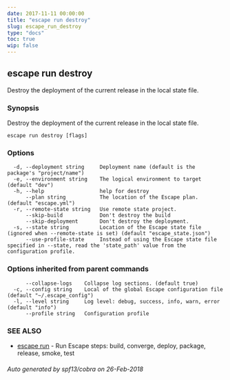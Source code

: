 ```yaml
---
date: 2017-11-11 00:00:00
title: "escape run destroy"
slug: escape_run_destroy
type: "docs"
toc: true
wip: false
---
```

## escape run destroy

Destroy the deployment of the current release in the local state file.

### Synopsis


Destroy the deployment of the current release in the local state file.

```
escape run destroy [flags]
```

### Options

```
  -d, --deployment string     Deployment name (default is the package's "project/name")
  -e, --environment string    The logical environment to target (default "dev")
  -h, --help                  help for destroy
      --plan string           The location of the Escape plan. (default "escape.yml")
  -r, --remote-state string   Use remote state project.
      --skip-build            Don't destroy the build
      --skip-deployment       Don't destroy the deployment.
  -s, --state string          Location of the Escape state file (ignored when --remote-state is set) (default "escape_state.json")
      --use-profile-state     Instead of using the Escape state file specified in --state, read the 'state_path' value from the configuration profile.
```

### Options inherited from parent commands

```
      --collapse-logs    Collapse log sections. (default true)
  -c, --config string    Local of the global Escape configuration file (default "~/.escape_config")
  -l, --level string     Log level: debug, success, info, warn, error (default "info")
      --profile string   Configuration profile
```

### SEE ALSO
* [escape run](../escape_run/)	 - Run Escape steps: build, converge, deploy, package, release, smoke, test

###### Auto generated by spf13/cobra on 26-Feb-2018

